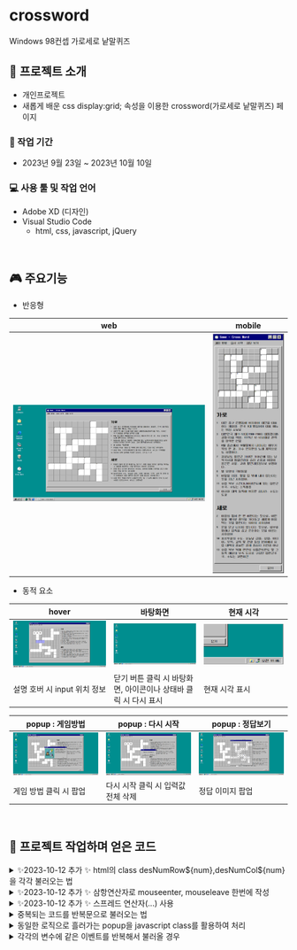 # crossword
Windows 98컨셉 가로세로 낱말퀴즈
<br>
## 📣 프로젝트 소개
- 개인프로젝트
- 새롭게 배운 css display:grid; 속성을 이용한 crossword(가로세로 낱말퀴즈) 페이지

### 📅 작업 기간
- 2023년 9월 23일 ~ 2023년 10월 10일

### 💻 사용 툴 및 작업 언어
- Adobe XD (디자인)
- Visual Studio Code
    - html, css, javascript, jQuery 

<br>

## 🎮 주요기능
- 반응형

|web|mobile|
|:---:|:---:|
|![image](./img/readme/web.png)|![image](./img/readme/mb.png)|

- 동적 요소

|hover|바탕화면|현재 시각|
|---|---|---|
|![image](./img/readme/hover.png)|![image](./img/readme/wallpapers.png)|![image](./img/readme/time.png)|
|설명 호버 시 input 위치 정보|닫기 버튼 클릭 시 바탕화면, 아이콘이나 상태바 클릭 시 다시 표시|현재 시각 표시|

|popup : 게임방법|popup : 다시 시작|popup : 정답보기|
|---|---|---|
|![image](./img/readme/how_to_play.png)|![image](./img/readme/replay.png)|![image](./img/readme/answer.png)|
|게임 방법 클릭 시 팝업|다시 시작 클릭 시 입력값 전체 삭제|정답 이미지 팝업|

<br>

## 📌 프로젝트 작업하며 얻은 코드

<details>
  <summary>✨2023-10-12 추가 ✨ html의 class desNumRow${num},desNumCol${num}을 각각 불러오는 법</summary>
  <br>

  1. 함수를 정의하고 호출
  2. 삼항연산자에 true엔 .desNumRow${num}를 false엔 .desNumCol${num}을 작성하여 함수 호출 시 인자에 true와 false를 넣어주면 된다.
  3. 전체 코드는 [여기](https://github.com/se0in/crossword/commit/034f77cb2281352720d8ac1f620d117724c783da#diff-b551d945fe1c7c18cc181e866f335cffe5fdbaaf0d45a97d96b3cede5e6e8ad2)에서 확인

      ```javascript
      function createDescriptions(count, row) {
        for (let num = 1; num <= count; num++) {
          const selector = row ? `.desNumRow${num}` : `.desNumCol${num}`;
          window[`description${row ? "Row" : "Col"}${num}`] = document.querySelector(selector);
        }
      }
      const descriptionCount = 13;//중복 미포함 설명란 최대 숫자
      createDescriptions(descriptionCount, true); // 가로
      createDescriptions(descriptionCount, false); // 세로  
      ```
</details>

<details>
  <summary>✨2023-10-12 추가 ✨ 삼항연산자로 mouseenter, mouseleave 한번에 작성</summary>
  <br>

  1. isMouseEnter를 이용하여 true와 false에 style 속성값을 넣고 변수 정의
  2. addEventListener()도 삼항연산자 이용
  3. 전체 코드는 [여기](https://github.com/se0in/crossword/commit/034f77cb2281352720d8ac1f620d117724c783da#diff-b551d945fe1c7c18cc181e866f335cffe5fdbaaf0d45a97d96b3cede5e6e8ad2)에서 확인

      ```javascript
      //mouseenter 이벤트
      //삼항 연산자를 이용한 이벤트 등록 방법
      function addMouseHandler(description, inputs, isMouseEnter) {
        const bgColor = isMouseEnter ? "#a4a4f4" : "#fff";
        const textColor = isMouseEnter ? "#fff" : "#000";
        
        description.addEventListener(isMouseEnter ? "mouseenter" : "mouseleave", function () {
          for (let input of inputs) {
            input.style.backgroundColor = bgColor;
            input.style.color = textColor;
          }
        });
      }

      //...생략

      // 이벤트 핸들러 추가
      for (let i = 0; i < allDescriptions.length; i++) {
        const description = allDescriptions[i];
        const inputList = allInputs[i];

        if (description && inputList) {
          addMouseHandler(description, inputList, true);  // Mouse Enter 이벤트 추가
          addMouseHandler(description, inputList, false); // Mouse Leave 이벤트 추가
        }
      }
      ```
</details>

<details>
  <summary>✨2023-10-12 추가 ✨ 스프레드 연산자(...) 사용</summary>
  <br>

  1. 가로(descriptionRow)와 세로(descriptionCol)를 스프레드(...)연산자 사용해 합쳐 새로운 배열 생성 
  2. allDescriptions.length는 14가 된다.
  3. 전체 코드는 [여기](https://github.com/se0in/crossword/commit/034f77cb2281352720d8ac1f620d117724c783da#diff-b551d945fe1c7c18cc181e866f335cffe5fdbaaf0d45a97d96b3cede5e6e8ad2)에서 확인

      ```javascript
      // for 사용하여 input 요소 전체 선택 (없는 요소는 null)
      const descriptionsRow = [
        descriptionRow1,
        descriptionRow3,
        descriptionRow5,
        descriptionRow7,
        descriptionRow8,
        descriptionRow9,
        descriptionRow11,
        descriptionRow12
      ];

      // 세로 description 요소 배열
      const descriptionsCol = [
        descriptionCol2,
        descriptionCol4,
        descriptionCol5,
        descriptionCol6,
        descriptionCol10,
        descriptionCol13
      ];
      // ...생략

      //가로와 세로 description 배열을 하나로 합치기
      //스프레드 연산자(...) 사용
      const allDescriptions = [...descriptionsRow, ...descriptionsCol];
      const allInputs = [...inputListsRow, ...inputListCol];

      // 이벤트 핸들러 추가
      for (let i = 0; i < allDescriptions.length; i++) {
        const description = allDescriptions[i];
        const inputList = allInputs[i];

        if (description && inputList) {
          addMouseHandler(description, inputList, true);  // Mouse Enter 이벤트 추가
          addMouseHandler(description, inputList, false); // Mouse Leave 이벤트 추가
        }
      } 
      ```
</details>

<details>
  <summary>중복되는 코드를 반복문으로 불러오는 법</summary>
  <br>

  1. html class desNum1 ~ 13을 for문으로 돌려 `[description${num}]`에 담아 불러옴
  2. html class crossword_item1-1 ~ 10-10, 을 중첩 for문 사용해`[input${row}_${col}]` 배열로 불러옴
      
    ```javascript
    // for 사용하여 input 요소 전체 선택 (없는 요소는 null)
    for (let row = 1; row <= rowCount; row++) {
      for (let col = 1; col <= colCount; col++) {
        const selector = `.crossword_item${row}-${col} input`;
        window[`input${row}_${col}`] = document.querySelector(selector);
      }
    }

    // html description 요소(1~13) 선택 
    const descriptionCount = 13; 
    for(let num = 1; num <= descriptionCount; num++){
      let selector = `.desNum${num}`;
      window[`description${num}`] = document.querySelector(selector);
    }
    ```
</details>

<details>
  <summary>동일한 로직으로 흘러가는 popup을 javascript class를 활용하여 처리</summary>
  <br>

  1. 예외적으로 버튼이 2개 있는 replay popup은 if문 사용
  2. 전체 코드는 [여기](https://github.com/se0in/crossword/commit/034f77cb2281352720d8ac1f620d117724c783da#diff-b551d945fe1c7c18cc181e866f335cffe5fdbaaf0d45a97d96b3cede5e6e8ad2)에서 확인

      ```javascript
      class PopupHandler {
        constructor() {
          const popups = [
            { name: "howToPlay", trigger: "howToPlayLi" },
            { name: "replay", trigger: "replayLi", inputs: "crossword_board" },
            { name: "answer", trigger: "answerLi" },
          ];
        // ...생략
        inputClean(name) {
          const inputs = this[`$$crossword_board`];
          inputs.forEach((input) => (input.value = ""));
          this.hidePopup(name);
        };
      }};
      ```
</details>

<details>
  <summary>각각의 변수에 같은 이벤트를 반복해서 불러올 경우</summary>
  <br>

  1. 배열로 담아 반복문으로 처리
  2. 전체 코드는 [여기](https://github.com/se0in/crossword/commit/034f77cb2281352720d8ac1f620d117724c783da#diff-b551d945fe1c7c18cc181e866f335cffe5fdbaaf0d45a97d96b3cede5e6e8ad2)에서 확인

      ```javascript
      // 배열로 정의
      const descriptions = [
        description1, description2, description3, description4, description5,
        description7, description8, description9, description10, description11,
        description12, description13
      ];

      const inputLists = [
        [input2_2, input2_3, input2_4],
        [input2_3, input3_3, input4_3, input5_3],
        [input5_3, input5_4, input5_5],
        [input5_4, input6_4, input7_4, input8_4],
        [input4_5, input4_6, input4_7, input4_8],
        [input2_8, input2_9, input2_10],
        [input7_4, input7_5, input7_6, input7_7],
        [input8_1, input8_2, input8_3, input8_4],
        [input7_7, input8_7, input9_7],
        [input8_7, input8_8, input8_9],
        [input9_6, input9_7],
        [input8_9, input9_9, input10_9]
      ];

      // for문으로 반복되는 함수 호출
      for (let i = 0; i < descriptions.length; i++) {
        const description = descriptions[i];
        const inputList = inputLists[i];
        
        addMouseEnterHandler(description, inputList);
        addMouseLeaveHandler(description, inputList);
      }
      ```                         
  </details>

